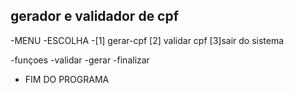 ## gerador e validador de cpf

-MENU
    -ESCOLHA
        -[1] gerar-cpf  [2] validar cpf [3]sair do sistema

-funçoes
    -validar
    -gerar
    -finalizar
- FIM DO PROGRAMA
